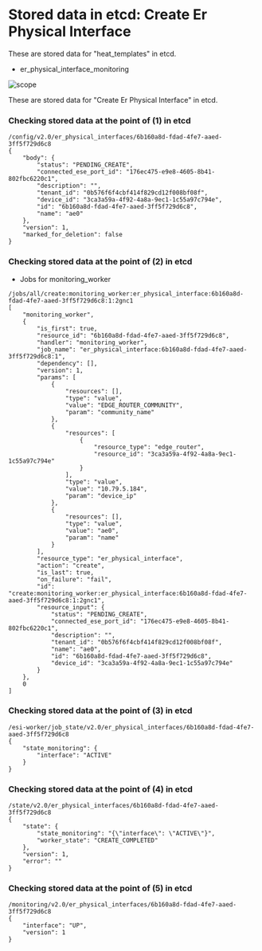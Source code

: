 # Stored data in etcd: Create Er Physical Interface

These are stored data for "heat_templates" in etcd.

* er_physical_interface_monitoring

![scope](../../images/esi_interface.010.png)

These are stored data for "Create Er Physical Interface" in etcd.

### Checking stored data at the point of (1) in etcd

```
/config/v2.0/er_physical_interfaces/6b160a8d-fdad-4fe7-aaed-3ff5f729d6c8
{
    "body": {
        "status": "PENDING_CREATE", 
        "connected_ese_port_id": "176ec475-e9e8-4605-8b41-802fbc6220c1", 
        "description": "", 
        "tenant_id": "0b576f6f4cbf414f829cd12f008bf08f", 
        "device_id": "3ca3a59a-4f92-4a8a-9ec1-1c55a97c794e", 
        "id": "6b160a8d-fdad-4fe7-aaed-3ff5f729d6c8", 
        "name": "ae0"
    }, 
    "version": 1, 
    "marked_for_deletion": false
}
```

### Checking stored data at the point of (2) in etcd

* Jobs for monitoring_worker
```
/jobs/all/create:monitoring_worker:er_physical_interface:6b160a8d-fdad-4fe7-aaed-3ff5f729d6c8:1:2gnc1
[
    "monitoring_worker", 
    {
        "is_first": true, 
        "resource_id": "6b160a8d-fdad-4fe7-aaed-3ff5f729d6c8", 
        "handler": "monitoring_worker", 
        "job_name": "er_physical_interface:6b160a8d-fdad-4fe7-aaed-3ff5f729d6c8:1", 
        "dependency": [], 
        "version": 1, 
        "params": [
            {
                "resources": [], 
                "type": "value", 
                "value": "EDGE_ROUTER_COMMUNITY", 
                "param": "community_name"
            }, 
            {
                "resources": [
                    {
                        "resource_type": "edge_router", 
                        "resource_id": "3ca3a59a-4f92-4a8a-9ec1-1c55a97c794e"
                    }
                ], 
                "type": "value", 
                "value": "10.79.5.184", 
                "param": "device_ip"
            }, 
            {
                "resources": [], 
                "type": "value", 
                "value": "ae0", 
                "param": "name"
            }
        ], 
        "resource_type": "er_physical_interface", 
        "action": "create", 
        "is_last": true, 
        "on_failure": "fail", 
        "id": "create:monitoring_worker:er_physical_interface:6b160a8d-fdad-4fe7-aaed-3ff5f729d6c8:1:2gnc1", 
        "resource_input": {
            "status": "PENDING_CREATE", 
            "connected_ese_port_id": "176ec475-e9e8-4605-8b41-802fbc6220c1", 
            "description": "", 
            "tenant_id": "0b576f6f4cbf414f829cd12f008bf08f", 
            "name": "ae0", 
            "id": "6b160a8d-fdad-4fe7-aaed-3ff5f729d6c8", 
            "device_id": "3ca3a59a-4f92-4a8a-9ec1-1c55a97c794e"
        }
    }, 
    0
]
```

### Checking stored data at the point of (3) in etcd

```
/esi-worker/job_state/v2.0/er_physical_interfaces/6b160a8d-fdad-4fe7-aaed-3ff5f729d6c8
{
    "state_monitoring": {
        "interface": "ACTIVE"
    }
}
```

### Checking stored data at the point of (4) in etcd

```
/state/v2.0/er_physical_interfaces/6b160a8d-fdad-4fe7-aaed-3ff5f729d6c8
{
    "state": {
        "state_monitoring": "{\"interface\": \"ACTIVE\"}", 
        "worker_state": "CREATE_COMPLETED"
    }, 
    "version": 1, 
    "error": ""
}
```

### Checking stored data at the point of (5) in etcd

```
/monitoring/v2.0/er_physical_interfaces/6b160a8d-fdad-4fe7-aaed-3ff5f729d6c8
{
    "interface": "UP", 
    "version": 1
}
```

